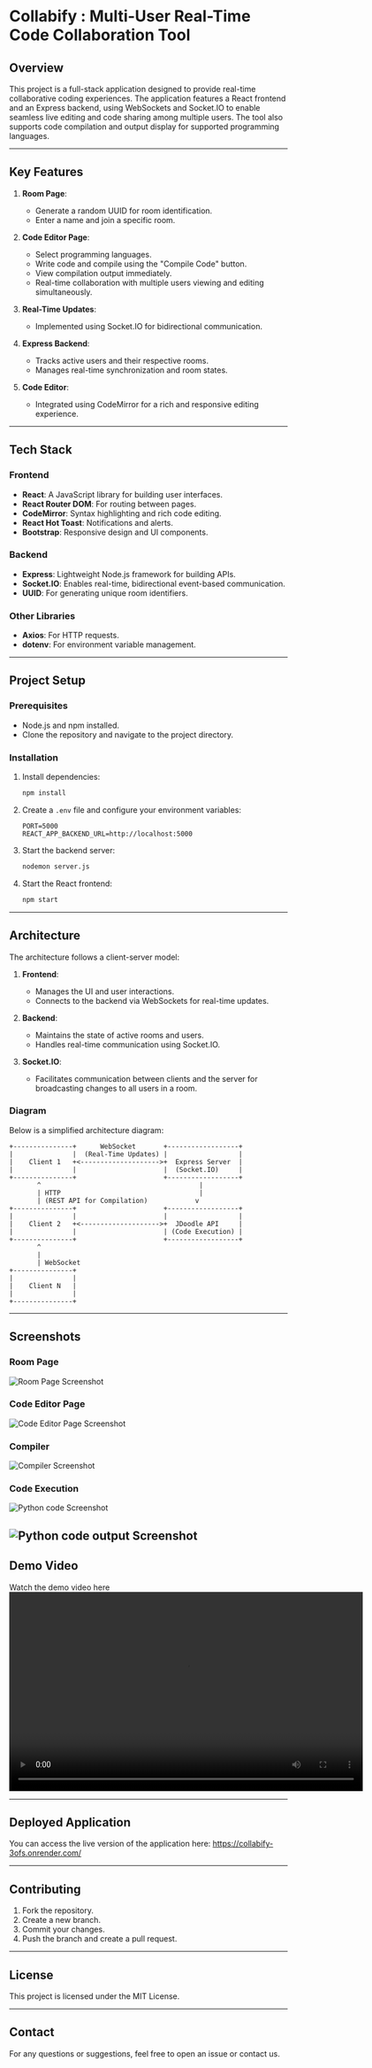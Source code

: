 
# Collabify : Multi-User Real-Time Code Collaboration Tool

## Overview

This project is a full-stack application designed to provide real-time collaborative coding experiences. The application features a React frontend and an Express backend, using WebSockets and Socket.IO to enable seamless live editing and code sharing among multiple users. The tool also supports code compilation and output display for supported programming languages.

---

## Key Features

1. **Room Page**:
   - Generate a random UUID for room identification.
   - Enter a name and join a specific room.

2. **Code Editor Page**:
   - Select programming languages.
   - Write code and compile using the "Compile Code" button.
   - View compilation output immediately.
   - Real-time collaboration with multiple users viewing and editing simultaneously.

3. **Real-Time Updates**:
   - Implemented using Socket.IO for bidirectional communication.

4. **Express Backend**:
   - Tracks active users and their respective rooms.
   - Manages real-time synchronization and room states.

5. **Code Editor**:
   - Integrated using CodeMirror for a rich and responsive editing experience.

---

## Tech Stack

### Frontend
- **React**: A JavaScript library for building user interfaces.
- **React Router DOM**: For routing between pages.
- **CodeMirror**: Syntax highlighting and rich code editing.
- **React Hot Toast**: Notifications and alerts.
- **Bootstrap**: Responsive design and UI components.

### Backend
- **Express**: Lightweight Node.js framework for building APIs.
- **Socket.IO**: Enables real-time, bidirectional event-based communication.
- **UUID**: For generating unique room identifiers.

### Other Libraries
- **Axios**: For HTTP requests.
- **dotenv**: For environment variable management.

---

## Project Setup

### Prerequisites
- Node.js and npm installed.
- Clone the repository and navigate to the project directory.

### Installation
1. Install dependencies:
   ```bash
   npm install
   ```

2. Create a `.env` file and configure your environment variables:
   ```env
   PORT=5000
   REACT_APP_BACKEND_URL=http://localhost:5000
   ```

3. Start the backend server:
   ```bash
   nodemon server.js
   ```

4. Start the React frontend:
   ```bash
   npm start
   ```

---

## Architecture

The architecture follows a client-server model:

1. **Frontend**:
   - Manages the UI and user interactions.
   - Connects to the backend via WebSockets for real-time updates.

2. **Backend**:
   - Maintains the state of active rooms and users.
   - Handles real-time communication using Socket.IO.

3. **Socket.IO**:
   - Facilitates communication between clients and the server for broadcasting changes to all users in a room.

### Diagram
Below is a simplified architecture diagram:

```
+---------------+      WebSocket       +------------------+
|               |  (Real-Time Updates) |                  |
|    Client 1   +<-------------------->+  Express Server  |
|               |                      |  (Socket.IO)     |
+---------------+                      +------------------+
       ^                                        |
       | HTTP                                   |
       | (REST API for Compilation)            v
+---------------+                      +------------------+
|               |                      |                  |
|    Client 2   +<-------------------->+  JDoodle API     |
|               |                      | (Code Execution) |
+---------------+                      +------------------+
       ^
       |
       | WebSocket
+---------------+
|               |
|    Client N   |
|               |
+---------------+

```

---

## Screenshots

### Room Page
![Room Page Screenshot](room-page.png)

### Code Editor Page
![Code Editor Page Screenshot](code-editor-page.png)

### Compiler
![Compiler Screenshot](compiler.png)

### Code Execution
![Python code Screenshot](code-page.png)

![Python code output Screenshot](code-output.png)
---

## Demo Video

Watch the demo video here
<video width="640" height="360" controls>
    <source src="https://raw.githubusercontent.com/gchkiran/collabify/main/demo-video.mov" type="video/mp4">
    Your browser does not support the video tag.
</video>

---

## Deployed Application

You can access the live version of the application here: https://collabify-3ofs.onrender.com/

---

## Contributing
1. Fork the repository.
2. Create a new branch.
3. Commit your changes.
4. Push the branch and create a pull request.

---

## License
This project is licensed under the MIT License.

---

## Contact
For any questions or suggestions, feel free to open an issue or contact us.
